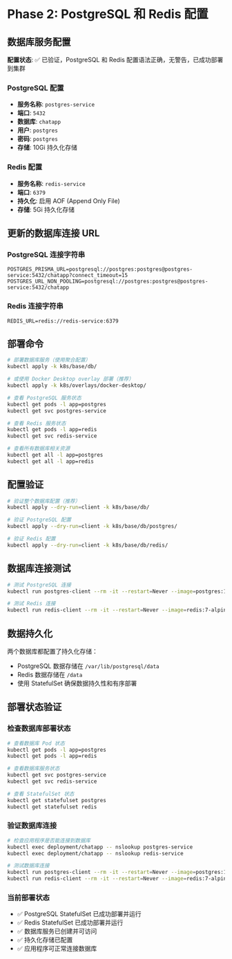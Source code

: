 # Phase 2: PostgreSQL 和 Redis 配置

## 数据库服务配置

**配置状态**: ✅ 已验证，PostgreSQL 和 Redis 配置语法正确，无警告，已成功部署到集群

### PostgreSQL 配置
- **服务名称**: `postgres-service`
- **端口**: `5432`
- **数据库**: `chatapp`
- **用户**: `postgres`
- **密码**: `postgres`
- **存储**: 10Gi 持久化存储

### Redis 配置
- **服务名称**: `redis-service`
- **端口**: `6379`
- **持久化**: 启用 AOF (Append Only File)
- **存储**: 5Gi 持久化存储

## 更新的数据库连接 URL

### PostgreSQL 连接字符串
```
POSTGRES_PRISMA_URL=postgresql://postgres:postgres@postgres-service:5432/chatapp?connect_timeout=15
POSTGRES_URL_NON_POOLING=postgresql://postgres:postgres@postgres-service:5432/chatapp
```

### Redis 连接字符串
```
REDIS_URL=redis://redis-service:6379
```

## 部署命令

```bash
# 部署数据库服务（使用聚合配置）
kubectl apply -k k8s/base/db/

# 或使用 Docker Desktop overlay 部署（推荐）
kubectl apply -k k8s/overlays/docker-desktop/

# 查看 PostgreSQL 服务状态
kubectl get pods -l app=postgres
kubectl get svc postgres-service

# 查看 Redis 服务状态
kubectl get pods -l app=redis
kubectl get svc redis-service

# 查看所有数据库相关资源
kubectl get all -l app=postgres
kubectl get all -l app=redis
```

## 配置验证

```bash
# 验证整个数据库配置（推荐）
kubectl apply --dry-run=client -k k8s/base/db/

# 验证 PostgreSQL 配置
kubectl apply --dry-run=client -k k8s/base/db/postgres/

# 验证 Redis 配置
kubectl apply --dry-run=client -k k8s/base/db/redis/
```

## 数据库连接测试

```bash
# 测试 PostgreSQL 连接
kubectl run postgres-client --rm -it --restart=Never --image=postgres:15 -- psql -h postgres-service -U postgres -d chatapp

# 测试 Redis 连接
kubectl run redis-client --rm -it --restart=Never --image=redis:7-alpine -- redis-cli -h redis-service
```

## 数据持久化

两个数据库都配置了持久化存储：
- PostgreSQL 数据存储在 `/var/lib/postgresql/data`
- Redis 数据存储在 `/data`
- 使用 StatefulSet 确保数据持久性和有序部署

## 部署状态验证

### 检查数据库部署状态
```bash
# 查看数据库 Pod 状态
kubectl get pods -l app=postgres
kubectl get pods -l app=redis

# 查看数据库服务状态
kubectl get svc postgres-service
kubectl get svc redis-service

# 查看 StatefulSet 状态
kubectl get statefulset postgres
kubectl get statefulset redis
```

### 验证数据库连接
```bash
# 检查应用程序是否能连接到数据库
kubectl exec deployment/chatapp -- nslookup postgres-service
kubectl exec deployment/chatapp -- nslookup redis-service

# 测试数据库连接
kubectl run postgres-client --rm -it --restart=Never --image=postgres:15 -- psql -h postgres-service -U postgres -d chatapp
kubectl run redis-client --rm -it --restart=Never --image=redis:7-alpine -- redis-cli -h redis-service
```

### 当前部署状态
- ✅ PostgreSQL StatefulSet 已成功部署并运行
- ✅ Redis StatefulSet 已成功部署并运行
- ✅ 数据库服务已创建并可访问
- ✅ 持久化存储已配置
- ✅ 应用程序可正常连接数据库
